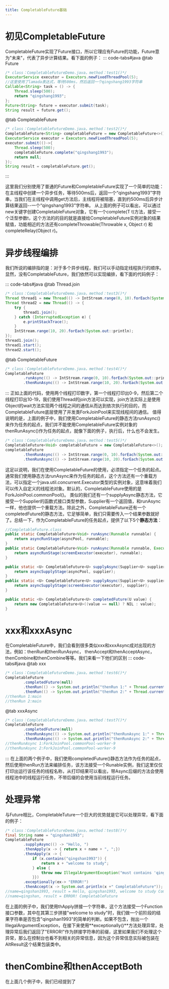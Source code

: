 ```yaml
---
title: CompletableFuture基础
---
```


# 初见CompletableFuture

CompletableFuture实现了Future接口，所以它理应有Future的功能，Future意为"未来"，代表了异步计算结果。看下面的例子：
::: code-tabs#java
@tab Future

```java
/* class：CompletableFutureDemo.java，method：test1()*/
ExecutorService executor = Executors.newFixedThreadPool(5); 
//这里使用了lamada表达式，等待500ms，然后返回一个qingshang1993字符串
Callable<String> task = () -> {
    Thread.sleep(500);
    return "qingshang1993";
};
Future<String> future = executor.submit(task);
String result = future.get(); 
```

@tab CompletableFuture

```java
/* class：CompletableFutureDemo.java，method：test2()*/
CompletableFuture<String> completableFuture = new CompletableFuture<>();
ExecutorService executor = Executors.newFixedThreadPool(5);
executor.submit(()->{
    Thread.sleep(500);
    completableFuture.complete("qingshang1993");
    return null;
});
String result = completableFuture.get();
```
:::

这里我们分别使用了普通的Future和CompletableFuture实现了一个简单的功能：在主线程中创建一个异步任务，等待500ms后，返回一个“qingshang1993”字符串，当我们在主线程中调用get方法后，主线程将被阻塞，直到约500ms后异步计算结果返回--一个“qingshang1993”字符串。
从上面的例子可以看出，可以通过new关键字创建CompletableFuture对象，它有一个complete(T t)方法，接受一个泛型参数t，这个方法的的目的就是直接给CompletableFuture实例对象的结果赋值，功能相近的方法还有completeThrowable(Throwable x, Object r) 和 completeRelay(Object r)。
# 异步线程编排
我们所说的编排指的是：对于多个异步线程，我们可以手动指定线程执行的顺序。显然，没有CompletableFuture，我们依然可以实现编排，看下面的代码例子：

::: code-tabs#java
@tab Thread.join

```java
/* class：CompletableFutureDemo.java，method：test3()*/
Thread thread1 = new Thread(() -> IntStream.range(0, 10).forEach(System.out::println));
Thread thread2 = new Thread(() -> {
    try {
        thread1.join();
    } catch (InterruptedException e) {
        e.printStackTrace();
    }
    IntStream.range(10, 20).forEach(System.out::println);
});
thread1.join();
thread1.start();
thread2.start();
```

@tab CompletableFuture

```java
/* class：CompletableFutureDemo.java，method：test4()*/
CompletableFuture
        .runAsync(() -> IntStream.range(0, 10).forEach(System.out::println))
        .thenRunAsync(() -> IntStream.range(10, 20).forEach(System.out::println));
```
:::
正如上面的代码，使用两个线程打印数字，第一个线程打印出0-9，然后第二个线程打印出10-19，我们使用Thread的join方法可以实现，join方法实际上是使用Object的wait方法实现两个线程之间的通信从而达到依次执行的目的，而CompletableFuture底层使用了并发类ForkJoinPool来实现线程间的通信。
值得说明的是，上面的例子中，我们使用CompletableFuture的静态方法runAsync()来作为任务的起点，我们并不能使用CompletableFuture实例对象的thenRunAsync()作为任务的起点，就像下面的例子，执行后，什么也不会发生。
```java
/* class：CompletableFutureDemo.java，method：test5()*/
CompletableFuture<Void> completableFuture = new CompletableFuture<>();
completableFuture
        .thenRunAsync(() -> IntStream.range(0, 10).forEach(System.out::println))
        .thenRunAsync(() -> IntStream.range(10, 20).forEach(System.out::println));
```
这足以说明，我们在使用CompletableFuture的使用，必须指定一个任务的起点。通常我们使用静态方法runAsync来作为任务的起点，这个方法还有一个重载方法，可以指定一个java.util.concurrent.Executor类型的实例对象，这意味着我们可以传入自定义的线程池对象。默认的，CompletableFuture使用的是ForkJoinPool.commonPool()。
类似的我们还有一个supplyAsync静态方法，它接受一个Supplier的函数式接口类型参数，Supplier有一个返回值，和runAsync一样，他也提供一个重载方法。除此之外，CompletableFuture还有一个completedFuture的静态方法，它足够简单，我们只需要传入一个结果参数就好了。总结一下，作为CompletableFuture的任务起点，提供了以下5个**静态方法**：
```java
//CompletableFuture.class
public static CompletableFuture<Void> runAsync(Runnable runnable) {
    return asyncRunStage(asyncPool, runnable);
}
public static CompletableFuture<Void> runAsync(Runnable runnable, Executor executor) {
    return asyncRunStage(screenExecutor(executor), runnable);
}

public static <U> CompletableFuture<U> supplyAsync(Supplier<U> supplier) {
    return asyncSupplyStage(asyncPool, supplier);
}
public static <U> CompletableFuture<U> supplyAsync(Supplier<U> supplier, Executor executor) {
    return asyncSupplyStage(screenExecutor(executor), supplier);
}

public static <U> CompletableFuture<U> completedFuture(U value) {
    return new CompletableFuture<U>((value == null) ? NIL : value);
}
```
# xxx和xxxAsync
在CompletableFuture中，我们会看到很多类似xxx和xxxAsync成对出现的方法，例如：thenRun和thenRunAsync，
thenAccept和thenAcceptAsync，thenCombine和thenCombine等等。我们来看一下他们的区别
::: code-tabs#java
@tab xxx

```java
/* class：CompletableFutureDemo.java，method：test6()*/
CompletableFuture
        .completedFuture(null)
        .thenRun(() -> System.out.println("thenRun 1:" + Thread.currentThread().getName()))
        .thenRun(() -> System.out.println("thenRun 2:" + Thread.currentThread().getName()));
//thenRun 1:main
//thenRun 2:main
```

@tab xxxAsync

```java
/* class：CompletableFutureDemo.java，method：test7()*/
CompletableFuture
        .completedFuture(null)
        .thenRunAsync(() -> System.out.println("thenRunAsync 1:" + Thread.currentThread().getName()))
        .thenRunAsync(() -> System.out.println("thenRunAsync 2:" + Thread.currentThread().getName()));
//thenRunAsync 1:ForkJoinPool.commonPool-worker-9
//thenRunAsync 2:ForkJoinPool.commonPool-worker-9
```
:::
在上面的两个例子中，我们使用completedFuture()静态方法作为任务的起点，然后使用thenRun方法来编排任务，该方法接受一个Runable实例，我们这里仅仅打印出运行该任务的线程名称，从打印结果可以看出，带Async后缀的方法会使用线程池中的线程运行任务，不带后缀的会使用当前线程运行任务。

# 处理异常
与Future相比，CompletableTuture一个巨大的优势就是它可以处理异常，看下面的例子：
```java
/* class：CompletableFutureDemo.java，method：test8()*/
final String name = "qingshan1993";
CompletableFuture
        .supplyAsync(() -> "Hello, ")
        .thenApply(x -> { return x + name + ", ";})
        .thenApply(x -> {
            if (x.contains("qingshan1993")) {
                return x + "welcome to study";
            } else {
                throw new IllegalArgumentException("must contains 'qingshan1993'");
            }})
        .exceptionally(ex-> "ERROR!")
        .thenAccept(x -> System.out.println(x +" CompletableFuture"));
//name=qingshan1993, result = Hello, qingshan1993, welcome to study CompletableFuture
//name=qingshan, result = ERROR! CompletableFuture
```
在上面的例子中，我们使用thApply拼接一个字符串，这个方法接受一个Function接口参数，其中在其第三步拼接"welcome to study"时，我们做一个前阶段的结果字符串是否包含"qingshan1993"的简单的判断。如果不包含，抛出一个IllegalArgumentException，在接下来使用**exceptionally()**方法处理异常，处理异常后我们返回了"ERROR!"作为拼接字符串的前缀，这里如果我们不处理这个异常，那么在控制台也看不到相关的异常信息，因为这个异常信息实际被包装在AltResult这个结果包装类中。
# thenCombine和thenAcceptBoth
在上面几个例子中，我们已经提到了

